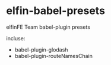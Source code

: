 # elfin-babel-presets

elfinFE Team babel-plugin presets

incluse:
- babel-plugin-glodash
- babel-plugin-routeNamesChain